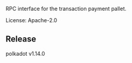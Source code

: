 RPC interface for the transaction payment pallet.

License: Apache-2.0


## Release

polkadot v1.14.0
